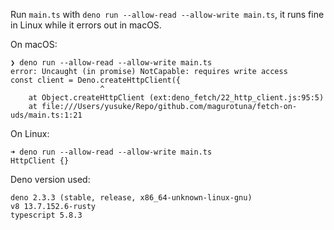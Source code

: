 Run `main.ts` with `deno run --allow-read --allow-write main.ts`, it runs fine in Linux while it errors out in macOS.

On macOS:

```
❯ deno run --allow-read --allow-write main.ts
error: Uncaught (in promise) NotCapable: requires write access
const client = Deno.createHttpClient({
                    ^
    at Object.createHttpClient (ext:deno_fetch/22_http_client.js:95:5)
    at file:///Users/yusuke/Repo/github.com/magurotuna/fetch-on-uds/main.ts:1:21

```

On Linux:

```
➜ deno run --allow-read --allow-write main.ts
HttpClient {}
```

Deno version used:

```
deno 2.3.3 (stable, release, x86_64-unknown-linux-gnu)
v8 13.7.152.6-rusty
typescript 5.8.3
```
